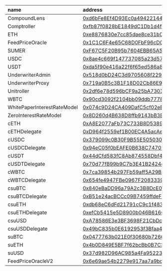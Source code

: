 
| name                        | address                                                                                                                              | metadata                                                             | flatten                                                                      |
| :-------------------------- | :----------------------------------------------------------------------------------------------------------------------------------- | :------------------------------------------------------------------- | :--------------------------------------------------------------------------- |
| CompoundLens                | [0xd6bFe8Ef4D93Ec0a4942214422721b09358078ad](https://scan-warringstakes.meter.io/address/0xd6bFe8Ef4D93Ec0a4942214422721b09358078ad) | [SumerMetadata_1.zip](./SumerMetadata_1.zip)                         | [CompoundLens.sol](./flatten/CompoundLens.sol)                               |
| Comptroller                 | [0xfb87f0828bE1849dC1Db1d4f04308C8718Aa27ba](https://scan-warringstakes.meter.io/address/0xfb87f0828bE1849dC1Db1d4f04308C8718Aa27ba) | [SumerMetadata_2.zip](./SumerMetadata_2.zip)                         | [Comptroller.sol](./flatten/Comptroller.sol)                                 |
| ETH                         | [0xe8876830e7cc85dae8ce31b0802313caf856886f](https://scan-warringstakes.meter.io/address/0xe8876830e7cc85dae8ce31b0802313caf856886f) | [TransparentUpgradeableProxy.zip](./TransparentUpgradeableProxy.zip) | [TransparentUpgradeableProxy.sol](./flatten/TransparentUpgradeableProxy.sol) |
| FeedPriceOracle             | [0x1C1C6F4e65C68D0FbF96cD06Ee93F82B75Ff48d2](https://scan-warringstakes.meter.io/address/0x1C1C6F4e65C68D0FbF96cD06Ee93F82B75Ff48d2) | [SumerMetadata_1.zip](./SumerMetadata_1.zip)                         | [FeedPriceOracle.sol](./flatten/FeedPriceOracle.sol)                         |
| SUMER                       | [0xF67C5F20B95b7604EBB65A53E50ebd38300da8EE](https://scan-warringstakes.meter.io/address/0xF67C5F20B95b7604EBB65A53E50ebd38300da8EE) | [TransparentUpgradeableProxy.zip](./TransparentUpgradeableProxy.zip) | [TransparentUpgradeableProxy.sol](./flatten/TransparentUpgradeableProxy.sol) |
| USDC                        | [0x8ae4c669f147737085a23d578c1da94d3e39879f](https://scan-warringstakes.meter.io/address/0x8ae4c669f147737085a23d578c1da94d3e39879f) | [TransparentUpgradeableProxy.zip](./TransparentUpgradeableProxy.zip) | [TransparentUpgradeableProxy.sol](./flatten/TransparentUpgradeableProxy.sol) |
| USDT                        | [0xda5f90e416a22f6f65ed586a859c8666ce6ce1d1](https://scan-warringstakes.meter.io/address/0xda5f90e416a22f6f65ed586a859c8666ce6ce1d1) | [TransparentUpgradeableProxy.zip](./TransparentUpgradeableProxy.zip) | [TransparentUpgradeableProxy.sol](./flatten/TransparentUpgradeableProxy.sol) |
| UnderwriterAdmin            | [0x518d0bD24C3d9705608f229BbfBAA4519d324628](https://scan-warringstakes.meter.io/address/0x518d0bD24C3d9705608f229BbfBAA4519d324628) | [SumerMetadata_1.zip](./SumerMetadata_1.zip)                         | [UnderwriterAdmin.sol](./flatten/UnderwriterAdmin.sol)                       |
| UnderwriterProxy            | [0x719a0B5c3B1F18D02Cb86E94A69FEf4D6CFc1D1b](https://scan-warringstakes.meter.io/address/0x719a0B5c3B1F18D02Cb86E94A69FEf4D6CFc1D1b) | [SumerMetadata_1.zip](./SumerMetadata_1.zip)                         | [UnderwriterProxy.sol](./flatten/UnderwriterProxy.sol)                       |
| Unitroller                  | [0x2df6e78d596bCF9a25bA730375D0BdE4a29E16a7](https://scan-warringstakes.meter.io/address/0x2df6e78d596bCF9a25bA730375D0BdE4a29E16a7) | [SumerMetadata_2.zip](./SumerMetadata_2.zip)                         | [Unitroller.sol](./flatten/Unitroller.sol)                                   |
| WBTC                        | [0x90cd3092f2104bb09ddb777805a34a3dbd951178](https://scan-warringstakes.meter.io/address/0x90cd3092f2104bb09ddb777805a34a3dbd951178) | [TransparentUpgradeableProxy.zip](./TransparentUpgradeableProxy.zip) | [TransparentUpgradeableProxy.sol](./flatten/TransparentUpgradeableProxy.sol) |
| WhitePaperInterestRateModel | [0x074c9D24CA409DafC5cf02eEf90BE6354d196029](https://scan-warringstakes.meter.io/address/0x074c9D24CA409DafC5cf02eEf90BE6354d196029) | [SumerMetadata_1.zip](./SumerMetadata_1.zip)                         | [WhitePaperInterestRateModel.sol](./flatten/WhitePaperInterestRateModel.sol) |
| ZeroInterestRateModel       | [0x8D260d4B638D8ffb9143bB3B17748Fe8B7a0B371](https://scan-warringstakes.meter.io/address/0x8D260d4B638D8ffb9143bB3B17748Fe8B7a0B371) | [SumerMetadata_1.zip](./SumerMetadata_1.zip)                         | [WhitePaperInterestRateModel.sol](./flatten/WhitePaperInterestRateModel.sol) |
| cETH                        | [0xA8E2077aFb73C733B8D53894A4b4e77b8249F7F6](https://scan-warringstakes.meter.io/address/0xA8E2077aFb73C733B8D53894A4b4e77b8249F7F6) | [SumerMetadata_1.zip](./SumerMetadata_1.zip)                         | [CErc20Delegator.sol](./flatten/CErc20Delegator.sol)                         |
| cETHDelegate                | [0xD964f2559ef1B00EC4A5acAeE36c043e27D86E53](https://scan-warringstakes.meter.io/address/0xD964f2559ef1B00EC4A5acAeE36c043e27D86E53) | [SumerMetadata_1.zip](./SumerMetadata_1.zip)                         | [CErc20Delegate.sol](./flatten/CErc20Delegate.sol)                           |
| cUSDC                       | [0x379099c0B30F9B55E505030eaef51Dd2760cF311](https://scan-warringstakes.meter.io/address/0x379099c0B30F9B55E505030eaef51Dd2760cF311) | [SumerMetadata_1.zip](./SumerMetadata_1.zip)                         | [CErc20Delegator.sol](./flatten/CErc20Delegator.sol)                         |
| cUSDCDelegate               | [0x94eC05f0bEAFE0B638C7470728E5f162D7f4615a](https://scan-warringstakes.meter.io/address/0x94eC05f0bEAFE0B638C7470728E5f162D7f4615a) | [SumerMetadata_1.zip](./SumerMetadata_1.zip)                         | [CErc20Delegate.sol](./flatten/CErc20Delegate.sol)                           |
| cUSDT                       | [0x44dCfd583fC8Ab874558Dbf4D552326836D655c0](https://scan-warringstakes.meter.io/address/0x44dCfd583fC8Ab874558Dbf4D552326836D655c0) | [SumerMetadata_1.zip](./SumerMetadata_1.zip)                         | [CErc20Delegator.sol](./flatten/CErc20Delegator.sol)                         |
| cUSDTDelegate               | [0x70d77fB99b9C7b3E41B2424e9Dcc898d49edbb4c](https://scan-warringstakes.meter.io/address/0x70d77fB99b9C7b3E41B2424e9Dcc898d49edbb4c) | [SumerMetadata_1.zip](./SumerMetadata_1.zip)                         | [CErc20Delegate.sol](./flatten/CErc20Delegate.sol)                           |
| cWBTC                       | [0x7ca39854b297Fb59aff5A29B6BfeffEe6bE66074](https://scan-warringstakes.meter.io/address/0x7ca39854b297Fb59aff5A29B6BfeffEe6bE66074) | [SumerMetadata_1.zip](./SumerMetadata_1.zip)                         | [CErc20Delegator.sol](./flatten/CErc20Delegator.sol)                         |
| cWBTCDelegate               | [0x654fe4947FBe0967F20833395D5Ee672970A6348](https://scan-warringstakes.meter.io/address/0x654fe4947FBe0967F20833395D5Ee672970A6348) | [SumerMetadata_1.zip](./SumerMetadata_1.zip)                         | [CErc20Delegate.sol](./flatten/CErc20Delegate.sol)                           |
| csuBTC                      | [0x840eBaDD96a79A2c3B8DcE097e75825E4a54cF1C](https://scan-warringstakes.meter.io/address/0x840eBaDD96a79A2c3B8DcE097e75825E4a54cF1C) | [SumerMetadata_1.zip](./SumerMetadata_1.zip)                         | [suErc20Delegator.sol](./flatten/suErc20Delegator.sol)                       |
| csuBTCDelegate              | [0xB51e24acBCCc09B7459ffdeFF2ccaE2b614bFDA7](https://scan-warringstakes.meter.io/address/0xB51e24acBCCc09B7459ffdeFF2ccaE2b614bFDA7) | [SumerMetadata_1.zip](./SumerMetadata_1.zip)                         | [suErc20Delegate.sol](./flatten/suErc20Delegate.sol)                         |
| csuETH                      | [0xdb68eC6dFd21791cC9c1f4836b6499e2325461A7](https://scan-warringstakes.meter.io/address/0xdb68eC6dFd21791cC9c1f4836b6499e2325461A7) | [SumerMetadata_1.zip](./SumerMetadata_1.zip)                         | [suErc20Delegator.sol](./flatten/suErc20Delegator.sol)                       |
| csuETHDelegate              | [0xefCb5415e5D8900b046B616C800d2517854Dc73d](https://scan-warringstakes.meter.io/address/0xefCb5415e5D8900b046B616C800d2517854Dc73d) | [SumerMetadata_1.zip](./SumerMetadata_1.zip)                         | [suErc20Delegate.sol](./flatten/suErc20Delegate.sol)                         |
| csuUSD                      | [0xA78586E3e3BF3698F21CbDc724A600cbA905b122](https://scan-warringstakes.meter.io/address/0xA78586E3e3BF3698F21CbDc724A600cbA905b122) | [SumerMetadata_1.zip](./SumerMetadata_1.zip)                         | [suErc20Delegator.sol](./flatten/suErc20Delegator.sol)                       |
| csuUSDDelegate              | [0x49bC835b0E6192953f3Bfaa42eaF02d1e0b370F6](https://scan-warringstakes.meter.io/address/0x49bC835b0E6192953f3Bfaa42eaF02d1e0b370F6) | [SumerMetadata_1.zip](./SumerMetadata_1.zip)                         | [suErc20Delegate.sol](./flatten/suErc20Delegate.sol)                         |
| suBTC                       | [0x0477763b021E0f30680b7266a264d1044FE77A4d](https://scan-warringstakes.meter.io/address/0x0477763b021E0f30680b7266a264d1044FE77A4d) | [TransparentUpgradeableProxy.zip](./TransparentUpgradeableProxy.zip) | [TransparentUpgradeableProxy.sol](./flatten/TransparentUpgradeableProxy.sol) |
| suETH                       | [0x4b0D849E5BF7f62bcBb0B7C364DDDA552c2c3a8a](https://scan-warringstakes.meter.io/address/0x4b0D849E5BF7f62bcBb0B7C364DDDA552c2c3a8a) | [TransparentUpgradeableProxy.zip](./TransparentUpgradeableProxy.zip) | [TransparentUpgradeableProxy.sol](./flatten/TransparentUpgradeableProxy.sol) |
| suUSD                       | [0x37d982D96AC985a4Fa9522383De5010109F0627C](https://scan-warringstakes.meter.io/address/0x37d982D96AC985a4Fa9522383De5010109F0627C) | [TransparentUpgradeableProxy.zip](./TransparentUpgradeableProxy.zip) | [TransparentUpgradeableProxy.sol](./flatten/TransparentUpgradeableProxy.sol) |
| FeedPriceOracleV2           | [0x6e69ae54b2279e917aa7a9bdfff920b1acad2f68](https://scan-warringstakes.meter.io/address/0x6e69ae54b2279e917aa7a9bdfff920b1acad2f68) | [FeedPriceOracleV2.zip](./FeedPriceOracleV2.zip)                     | [FeedPriceOracleV2.sol](./flatten/FeedPriceOracleV2.sol)                     |